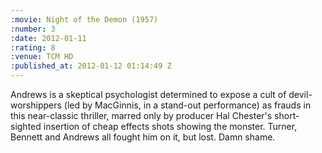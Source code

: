 ```yaml
--- 
:movie: Night of the Demon (1957)
:number: 3
:date: 2012-01-11
:rating: 8
:venue: TCM HD
:published_at: 2012-01-12 01:14:49 Z
---
```

Andrews is a skeptical psychologist determined to expose a cult of devil-worshippers (led by MacGinnis, in a stand-out performance) as frauds in this near-classic thriller, marred only by producer Hal Chester's short-sighted insertion of cheap effects shots showing the monster. Turner, Bennett and Andrews all fought him on it, but lost. Damn shame.
